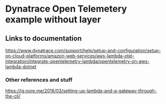 # Dynatrace Open Telemetery example without layer

## Links to documentation
https://www.dynatrace.com/support/help/setup-and-configuration/setup-on-cloud-platforms/amazon-web-services/aws-lambda-otel-integration/integrate-opentelemetry-lambda/opentelemetry-on-aws-lambda-dotnet

### Other references and stuff
https://ig.nore.me/2016/03/setting-up-lambda-and-a-gateway-through-the-cli/